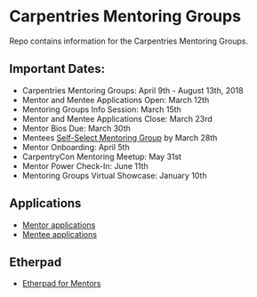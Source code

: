 # Carpentries Mentoring Groups
Repo contains information for the Carpentries Mentoring Groups.

## Important Dates:
+ Carpentries Mentoring Groups: April 9th - August 13th, 2018  
+ Mentor and Mentee Applications Open: March 12th
+ Mentoring Groups Info Session: March 15th
+ Mentor and Mentee Applications Close: March 23rd
+ Mentor Bios Due: March 30th
+ Mentees [Self-Select Mentoring Group](http://pad.software-carpentry.org/mentoring-groups) by March 28th
+ Mentor Onboarding: April 5th
+ CarpentryCon Mentoring Meetup: May 31st 
+ Mentor Power Check-In: June 11th  
+ Mentoring Groups Virtual Showcase: January 10th

## Applications
+ [Mentor applications](https://goo.gl/forms/SO6qtGmAP7d6sIJL2)  
+ [Mentee applications](https://goo.gl/forms/oM23ahltliI9t96T2)  

## Etherpad
+ [Etherpad for Mentors](http://pad.software-carpentry.org/mentorship-info)
